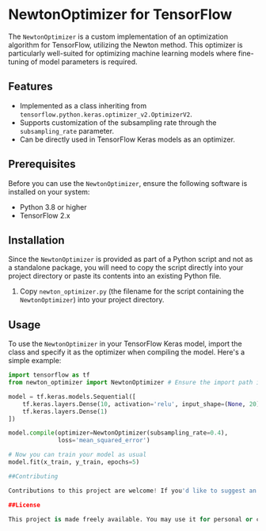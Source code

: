 # NewtonOptimizer for TensorFlow

The `NewtonOptimizer` is a custom implementation of an optimization algorithm for TensorFlow, utilizing the Newton method. This optimizer is particularly well-suited for optimizing machine learning models where fine-tuning of model parameters is required.

## Features

- Implemented as a class inheriting from `tensorflow.python.keras.optimizer_v2.OptimizerV2`.
- Supports customization of the subsampling rate through the `subsampling_rate` parameter.
- Can be directly used in TensorFlow Keras models as an optimizer.

## Prerequisites

Before you can use the `NewtonOptimizer`, ensure the following software is installed on your system:

- Python 3.8 or higher
- TensorFlow 2.x

## Installation

Since the `NewtonOptimizer` is provided as part of a Python script and not as a standalone package, you will need to copy the script directly into your project directory or paste its contents into an existing Python file.

1. Copy `newton_optimizer.py` (the filename for the script containing the `NewtonOptimizer`) into your project directory.

## Usage

To use the `NewtonOptimizer` in your TensorFlow Keras model, import the class and specify it as the optimizer when compiling the model. Here's a simple example:

```python
import tensorflow as tf
from newton_optimizer import NewtonOptimizer # Ensure the import path is correct

model = tf.keras.models.Sequential([
    tf.keras.layers.Dense(10, activation='relu', input_shape=(None, 20)),
    tf.keras.layers.Dense(1)
])

model.compile(optimizer=NewtonOptimizer(subsampling_rate=0.4),
              loss='mean_squared_error')

# Now you can train your model as usual
model.fit(x_train, y_train, epochs=5)

##Contributing

Contributions to this project are welcome! If you'd like to suggest an improvement, please feel free to create a pull request or open an issue.

##License

This project is made freely available. You may use it for personal or commercial projects as you wish.
